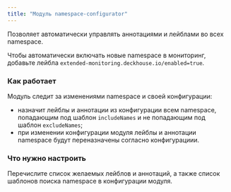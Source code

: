 ```yaml
---
title: "Модуль namespace-configurator"
---
```


Позволяет автоматически управлять аннотациями и лейблами во всех namespace.

Чтобы автоматически включать новые namespace в мониторинг, добавьте лейбла `extended-monitoring.deckhouse.io/enabled=true`.

### Как работает

Модуль следит за изменениями namespace и своей конфигурации:
* назначит лейблы и аннотации из конфигурации всем namespace, попадающим под шаблон `includeNames` и не попадающим под шаблон `excludeNames`;
* при изменении конфигурации модуля лейблы и аннотации namespace будут переназначены согласно конфигурациии.

### Что нужно настроить

Перечислите список желаемых лейблов и аннотаций, а также список шаблонов поиска namespace в конфигурации модуля.
